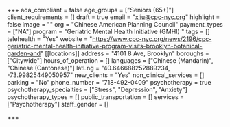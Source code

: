 +++
ada_compliant = false
age_groups = ["Seniors (65+)"]
client_requirements = []
draft = true
email = "xliu@cpc-nyc.org"
highlight = false
image = ""
org = "Chinese American Planning Council"
payment_types = ["NA"]
program = "Geriatric Mental Health Initiative (GMHI) "
tags = []
telehealth = "Yes"
website = "https://www.cpc-nyc.org/news/2196/cpc-geriatric-mental-health-initiative-program-visits-brooklyn-botanical-garden-and"
[[locations]]
address = "4101 8 Ave, Brooklyn"
boroughs = ["Citywide"]
hours_of_operation = []
languages = ["Chinese (Mandarin)", "Chinese (Cantonese)"]
latLng = "40.646688252889234, -73.99825449050957"
new_clients = "Yes"
non_clinical_services = []
parking = "No"
phone_number = "718-492-0409"
psychotherapy = true
psychotherapy_specialties = ["Stress", "Depression", "Anxiety"]
psychotherapy_types = []
public_transportation = []
services = ["Psychotherapy"]
staff_gender = []

+++
